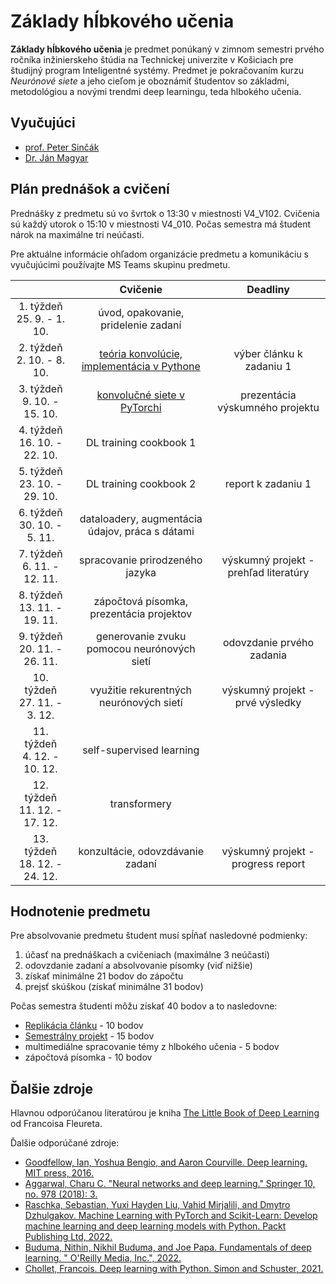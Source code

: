 # Základy hĺbkového učenia

**Základy hĺbkového učenia** je predmet ponúkaný v zimnom semestri prvého ročníka inžinierskeho štúdia na Technickej univerzite v Košiciach pre študijný program Inteligentné systémy. Predmet je pokračovaním kurzu *Neurónové siete* a jeho cieľom je oboznámiť študentov so základmi, metodológiou a novými trendmi deep learningu, teda hlbokého učenia.

## Vyučujúci
 - [prof. Peter Sinčák](https://www.petersincak.com)
 - [Dr. Ján Magyar](http://www.cloudai.sk/people-janmagyar/)

## Plán prednášok a cvičení
Prednášky z predmetu sú vo švrtok o 13:30 v miestnosti V4_V102. Cvičenia sú každý utorok o 15:10 v miestnosti V4_010. Počas semestra má študent nárok na maximálne tri neúčasti.

Pre aktuálne informácie ohľadom organizácie predmetu a komunikáciu s vyučujúcimi používajte MS Teams skupinu predmetu.

|                                  |                            **Cvičenie**                            |              **Deadliny**               |
|:--------------------------------:|:------------------------------------------------------------------:|:---------------------------------------:|
|   1. týždeň<br>25. 9. - 1. 10.   |                úvod, opakovanie, pridelenie zadaní                 |                                         |
|   2. týždeň<br>2. 10. - 8. 10.   |            [teória konvolúcie, implementácia v Pythone](labs/lab02-convolution.ipynb)              | výber článku k zadaniu 1                |
|   3. týždeň<br>9. 10. - 15. 10.  |                    [konvolučné siete v PyTorchi](labs/lab03-cnn.ipynb)                     | prezentácia výskumného projektu         |
|   4. týždeň<br>16. 10. - 22. 10. |                       DL training cookbook 1                       |                                         |
|   5. týždeň<br>23. 10. - 29. 10. |                       DL training cookbook 2                       | report k zadaniu 1                      |
|   6. týždeň<br>30. 10. - 5. 11.  |           dataloadery, augmentácia údajov, práca s dátami          |                                         |
|   7. týždeň<br>6. 11. - 12. 11.  |                   spracovanie prirodzeného jazyka                  | výskumný projekt - prehľad literatúry   |
|   8. týždeň<br>13. 11. - 19. 11. |               zápočtová písomka, prezentácia projektov             |                                         |
|   9. týždeň<br>20. 11. - 26. 11. |             generovanie zvuku pomocou neurónových sietí            | odovzdanie prvého zadania               |
|  10. týždeň<br>27. 11. - 3. 12.  |               využitie rekurentných neurónových sietí              | výskumný projekt - prvé výsledky        |
|  11. týždeň<br>4. 12. - 10. 12.  |                      self-supervised learning                      |                                         |
|  12. týždeň<br>11. 12. - 17. 12. |                            transformery                            |                                         |
|  13. týždeň<br>18. 12. - 24. 12. |                  konzultácie, odovzdávanie zadaní                  | výskumný projekt - progress report      |

## Hodnotenie predmetu
Pre absolvovanie predmetu študent musí spĺňať nasledovné podmienky:

1. účasť na prednáškach a cvičeniach (maximálne 3 neúčasti)
2. odovzdanie zadaní a absolvovanie písomky (viď nižšie)
3. získať minimálne 21 bodov do zápočtu
4. prejsť skúškou (získať minimálne 31 bodov)

Počas semestra študenti môžu získať 40 bodov a to nasledovne:

  - [Replikácia článku](assignments/assignment1.md) - 10 bodov
  - [Semestrálny projekt](assignments/assignment2.md) - 15 bodov
  - multimediálne spracovanie témy z hlbokého učenia - 5 bodov
  - zápočtová písomka - 10 bodov

## Ďalšie zdroje
Hlavnou odporúčanou literatúrou je kniha [The Little Book of Deep Learning](https://fleuret.org/public/lbdl.pdf) od Francoisa Fleureta.

Ďalšie odporúčané zdroje:

 - [Goodfellow, Ian, Yoshua Bengio, and Aaron Courville. Deep learning. MIT press, 2016.](https://www.deeplearningbook.org)
 - [Aggarwal, Charu C. "Neural networks and deep learning." Springer 10, no. 978 (2018): 3.](https://link.springer.com/book/10.1007/978-3-319-94463-0)
 - [Raschka, Sebastian, Yuxi Hayden Liu, Vahid Mirjalili, and Dmytro Dzhulgakov. Machine Learning with PyTorch and Scikit-Learn: Develop machine learning and deep learning models with Python. Packt Publishing Ltd, 2022.](https://www.packtpub.com/product/machine-learning-with-pytorch-and-scikit-learn/9781801819312)
 - [Buduma, Nithin, Nikhil Buduma, and Joe Papa. Fundamentals of deep learning. " O'Reilly Media, Inc.", 2022.](https://www.oreilly.com/library/view/fundamentals-of-deep/9781492082170/)
 - [Chollet, Francois. Deep learning with Python. Simon and Schuster, 2021.](https://www.manning.com/books/deep-learning-with-python-second-edition)
